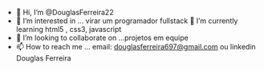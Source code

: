 - 👋 Hi, I’m @DouglasFerreira22
- 👀 I’m interested in ... virar um programador  fullstack
 🌱 I’m currently learning  html5 , css3, javascript
- 💞️ I’m looking to collaborate on ...projetos  em equipe  
- 📫 How to reach me ... email: douglasferreira697@gmail.com ou linkedin Douglas Ferreira

<!---
DouglasFerreira22/DouglasFerreira22 is a ✨ special ✨ repository because its `README.md` (this file) appears on your GitHub profile.
You can click the Preview link to take a look at your changes.
--->
